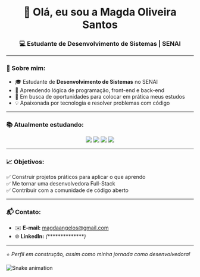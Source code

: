 <!-- Banner de boas-vindas -->
<h1 align="center">👋 Olá, eu sou a Magda Oliveira Santos</h1>
<h3 align="center">💻 Estudante de Desenvolvimento de Sistemas | SENAI</h3>

---

### 🚀 Sobre mim:
- 🎓 Estudante de **Desenvolvimento de Sistemas** no SENAI  
- 🌱 Aprendendo lógica de programação, front-end e back-end  
- 🔭 Em busca de oportunidades para colocar em prática meus estudos  
- 💡 Apaixonada por tecnologia e resolver problemas com código  

---

### 📚 Atualmente estudando:
<div align="center">
  <img src="https://img.shields.io/badge/HTML5-E34F26?style=for-the-badge&logo=html5&logoColor=white" />
  <img src="https://img.shields.io/badge/CSS3-1572B6?style=for-the-badge&logo=css3&logoColor=white" />
  <img src="https://img.shields.io/badge/JavaScript-F7DF1E?style=for-the-badge&logo=javascript&logoColor=black" />
  <img src="https://img.shields.io/badge/Java-007396?style=for-the-badge&logo=java&logoColor=white" />
</div>

---

### 📈 Objetivos:
✅ Construir projetos práticos para aplicar o que aprendo  
✅ Me tornar uma desenvolvedora Full-Stack  
✅ Contribuir com a comunidade de código aberto  

---

### 📬 Contato:
- ✉️ **E-mail:** magdaangelos@gmail.com  
- 🌐 **LinkedIn:** *(****************)*  

---

⭐ *Perfil em construção, assim como minha jornada como desenvolvedora!*

![Snake animation](https://github.com/seu-usuário-aqui/seu-usuário-aqui/blob/output/github-contribution-grid-snake.svg)
